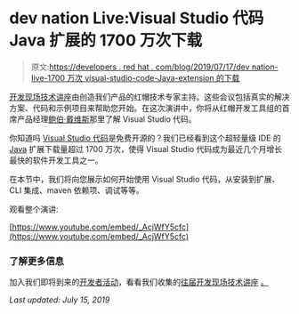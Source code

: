 # dev nation Live:Visual Studio 代码 Java 扩展的 1700 万次下载

> 原文:[https://developers . red hat . com/blog/2019/07/17/dev nation-live-1700 万次 visual-studio-code-Java-extension 的下载](https://developers.redhat.com/blog/2019/07/17/devnation-live-17-million-downloads-of-visual-studio-code-java-extension)

[开发现场技术讲座](https://developers.redhat.com/devnation/?page=0)由创造我们产品的红帽技术专家主持。这些会议包括真实的解决方案、代码和示例项目来帮助您开始。在这次演讲中，你将从红帽开发工具组的首席产品经理[鲍伯·戴维斯](https://developers.redhat.com/blog/author/bdavis/)那里了解 Visual Studio 代码。

你知道吗 [Visual Studio 代码](https://developers.redhat.com/blog/category/vs-code/)是免费开源的？我们已经看到这个超轻量级 IDE 的 [Java](https://developers.redhat.com/topics/enterprise-java/) 扩展下载量超过 1700 万次，使得 Visual Studio 代码成为最近几个月增长最快的软件开发工具之一。

在本节中，我们将向您展示如何开始使用 Visual Studio 代码，从安装到扩展、CLI 集成、maven 依赖项、调试等等。

观看整个演讲:

[https://www.youtube.com/embed/_AcjWfY5cfc](https://www.youtube.com/embed/_AcjWfY5cfc)

### 了解更多信息

加入我们即将到来的[开发者活动](https://developers.redhat.com/events/)，看看我们收集的[往届开发现场技术讲座](https://developers.redhat.com/devnation/?page=0) [。](https://developers.redhat.com/events/)

*Last updated: July 15, 2019*